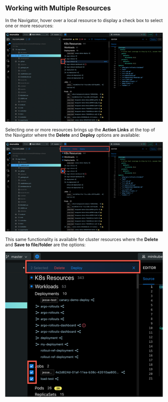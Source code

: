 ## **Working with Multiple Resources**

In the Navigator, hover over a local resource to display a check box to select one or more resources:

![Cluster Resource Check Box](img/navigator-resource-check-box-1.11.png)

Selecting one or more resources brings up the **Action Links** at the top of the Navigator where the **Delete** and **Deploy** options are available:

![Cluster Resource Check Box Select](img/navigator-select-cluster-resources-1.11.png)

This same functionality is available for cluster resources where the **Delete** and **Save to file/folder** are the options:

![Cluster Resource Check Box Options](img/navigator-resource-cluster-actions-1.11.png)